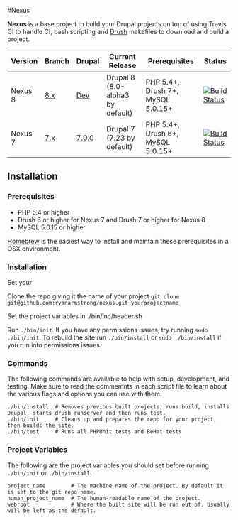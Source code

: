 #Nexus

**Nexus** is a base project to build your Drupal projects on top of using Travis CI to handle CI, bash scripting and [Drush](http://drupal.org/project/drush) makefiles to download and build a project.

Version | Branch  | Drupal | Current Release | Prerequisites | Status
------- | ------  | ------ | --------------- | ------------- | ------
Nexus 8 | [8.x](https://github.com/ryanarmstrong/nexus/tree/8.x) | [Dev](https://github.com/ryanarmstrong/nexus/archive/8.x.zip) | Drupal 8 (8.0-alpha3 by default) | PHP 5.4+, Drush 7+, MySQL 5.0.15+ | [![Build Status](https://travis-ci.org/ryanarmstrong/nexus.png?branch=8.x)](https://travis-ci.org/ryanarmstrong/nexus)
Nexus 7 | [7.x](https://github.com/ryanarmstrong/nexus/tree/7.x) | [7.0.0](https://github.com/ryanarmstrong/nexus/archive/7.0.0.zip) | Drupal 7 (7.23 by default) | PHP 5.4+, Drush 6+, MySQL 5.0.15+ | [![Build Status](https://travis-ci.org/ryanarmstrong/nexus.png?branch=7.x)](https://travis-ci.org/ryanarmstrong/nexus)

## Installation

### Prerequisites

* PHP 5.4 or higher
* Drush 6 or higher for Nexus 7 and Drush 7 or higher for Nexus 8
* MySQL 5.0.15 or higher
 
[Homebrew](http://brew.sh/) is the easiest way to install and maintain these prerequisites in a OSX environment.

### Installation

Set your 

Clone the repo giving it the name of your project `git clone git@github.com:ryanarmstrong/nexus.git yourprojectname`

Set the project variables in ./bin/inc/header.sh

Run `./bin/init`. If you have any permissions issues, try running `sudo ./bin/init`. To rebuild the site run `./bin/install` or `sudo ./bin/install` if you run into permissions issues.

### Commands

The following commands are available to help with setup, development, and testing. Make sure to read the commemnts in each script file to learn about the various flags and options you can use with them.

    ./bin/install  # Removes previous built projects, runs build, installs Drupal, starts drush runserver and then runs test.
    ./bin/init     # Cleans up and prepares the repo for your project, then builds the site.
    ./bin/test     # Runs all PHPUnit tests and BeHat tests

### Project Variables

The following are the project variables you should set before running `./bin/init` or `./bin/install`.

    project_name        # The machine name of the project. By default it is set to the git repo name.
    human_project_name  # The human-readable name of the project.
    webroot             # Where the built site will be run out of. Usually will be left as the default.
